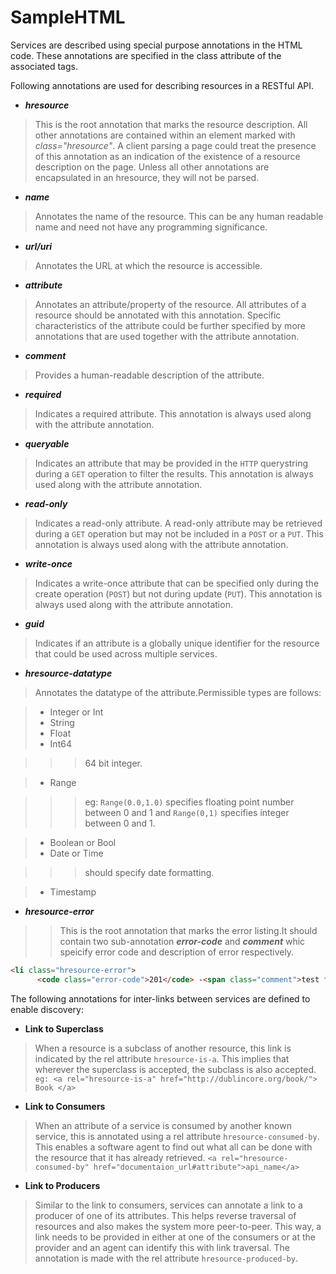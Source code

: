 SampleHTML
==========

Services are described using special purpose annotations in the HTML code. These annotations are specified in the
class attribute of the associated tags. 

Following annotations are used for describing resources in a RESTful API.


* **_hresource_**
> This is the root annotation that marks the resource description. All other annotations are contained within an element marked with _class="hresource"_. A client parsing a page could treat the presence of this annotation as an indication of the existence of a resource description on the page. Unless all other annotations are encapsulated in an hresource, they will not be parsed.

* **_name_**
> Annotates the name of the resource. This can be any human readable name and need not have any programming significance.

* **_url/uri_**
> Annotates the URL at which the resource is accessible.

* **_attribute_**
> Annotates an attribute/property of the resource. All attributes of a resource should be annotated with this annotation. Specific characteristics of the attribute could be further specified by more annotations that are used together with the attribute annotation. 

* **_comment_**
> Provides a human-readable description of the attribute.

* **_required_**
> Indicates a required attribute. This annotation is always used along with the attribute annotation. 

* **_queryable_**
> Indicates an attribute that may be provided in the `HTTP` querystring during a  `GET` operation to filter the results. This annotation is always used along with the attribute annotation. 

* **_read-only_**
> Indicates a read-only attribute. A read-only attribute may be retrieved during a  `GET`  operation but may not be included in a `POST` or a `PUT`. This annotation is always used along with the attribute annotation. 

* **_write-once_**
> Indicates a write-once attribute that can be specified only during the create operation (`POST`) but not during update (`PUT`). This annotation is always used along with the attribute annotation. 

* **_guid_**
> Indicates if an attribute is a globally unique identifier for the resource that could be used across multiple services.

* **_hresource-datatype_**
> Annotates the datatype  of the attribute.Permissible types are follows:

> * Integer or Int 
> * String
> * Float
> * Int64

>>> 64 bit integer. 

> * Range

>>> eg: ` Range(0.0,1.0) ` specifies floating point number between 0 and 1 and ` Range(0,1) ` specifies integer between 0 and 1.

> * Boolean or Bool
> * Date or Time

>>> should specify date formatting.

> * Timestamp

* **_hresource-error_**

>> This is the root annotation that marks the error listing.It should contain two sub-annotation **_error-code_** and **_comment_** whic speicify error code and description of error respectively.

~~~~HTML
<li class="hresource-error">
      <code class="error-code">201</code> -<span class="comment">test failed</span>
~~~~ 



The following annotations for inter-links between services are defined to enable discovery: 

* **Link to Superclass**
> When a resource is a subclass of another resource, this link is indicated by the rel attribute `hresource-is-a`. This implies that wherever the superclass is accepted, the subclass is also accepted. 
`eg: <a rel="hresource-is-a" href="http://dublincore.org/book/"> Book </a>` 

* **Link to Consumers**
> When an attribute of a service is consumed by another known service, this is annotated using a rel attribute `hresource-consumed-by`. This enables a software agent to find out what all can be done with the resource that it has already retrieved. `<a rel="hresource-consumed-by" href="documentaion_url#attribute">api_name</a>`

* **Link to Producers**
> Similar to the link to consumers, services can annotate a link to a producer of one of its attributes. This 
helps reverse traversal of resources and also  makes the system more peer-to-peer. This way, a link needs
to be provided in either at one of the consumers or at the provider and an agent can identify this with link 
traversal. The annotation is made with the rel attribute `hresource-produced-by`.

<!--
TODO
1. template paramters
2. headers parameters
3. allowed methords
-->